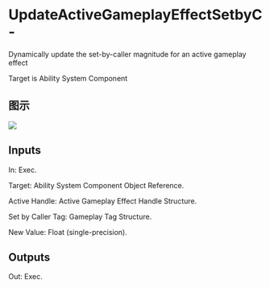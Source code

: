 # UpdateActiveGameplayEffectSetbyC-

Dynamically update the set-by-caller magnitude for an active gameplay effect

Target is Ability System Component

## 图示

![]($-20221218-19091072.png)

## Inputs

In: Exec.

Target: Ability System Component Object Reference.

Active Handle: Active Gameplay Effect Handle Structure.

Set by Caller Tag: Gameplay Tag Structure.

New Value: Float (single-precision).  

## Outputs

Out: Exec.

